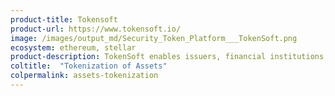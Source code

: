 ```yaml
---
product-title: Tokensoft
product-url: https://www.tokensoft.io/
image: /images/output_md/Security_Token_Platform___TokenSoft.png
ecosystem: ethereum, stellar
product-description: TokenSoft enables issuers, financial institutions, broker-dealers, real estate companies, and funds to meet compliance requirements for digital securities on the blockchain at issuance, distribution, and transfer.
coltitle:  "Tokenization of Assets"
colpermalink: assets-tokenization
---
```

